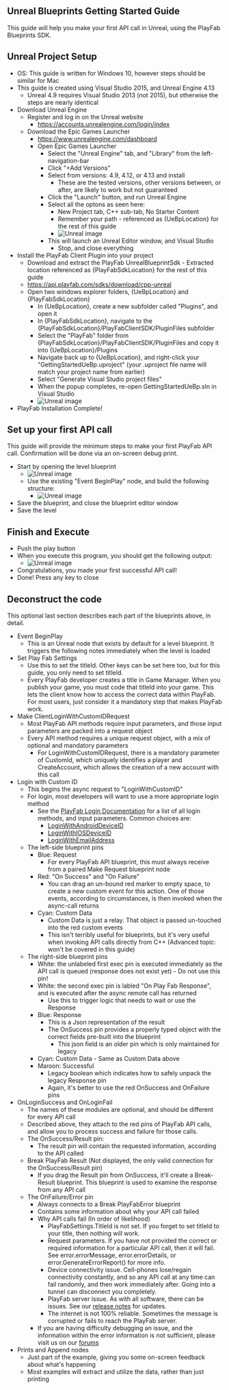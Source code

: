 Unreal Blueprints Getting Started Guide
----

This guide will help you make your first API call in Unreal, using the PlayFab Blueprints SDK.

Unreal Project Setup
----

* OS: This guide is written for Windows 10, however steps should be similar for Mac
* This guide is created using Visual Studio 2015, and Unreal Engine 4.13
  * Unreal 4.9 requires Visual Studio 2013 (not 2015), but otherwise the steps are nearly identical
* Download Unreal Engine
  * Register and log in on the Unreal website
    * https://accounts.unrealengine.com/login/index
  * Download the Epic Games Launcher
    * https://www.unrealengine.com/dashboard
    * Open Epic Games Launcher
      * Select the "Unreal Engine" tab, and "Library" from the left-navigation-bar
      * Click "+Add Versions"
      * Select from versions: 4.9, 4.12, or 4.13 and install
        * These are the tested versions, other versions between, or after, are likely to work but not guaranteed
      * Click the "Launch" button, and run Unreal Engine
      * Select all the optons as seen here:
        * New Project tab, C++ sub-tab, No Starter Content
        * Remember your path - referenced as {UeBpLocation} for the rest of this guide
        * ![Unreal image](/Images/Unreal/NewProjectBp.png)
      * This will launch an Unreal Editor window, and Visual Studio
        * Stop, and close everything
* Install the PlayFab Client Plugin into your project
  * Download and extract the PlayFab UnrealBlueprintSdk - Extracted location referenced as {PlayFabSdkLocation} for the rest of this guide
  * https://api.playfab.com/sdks/download/cpp-unreal
  * Open two windows explorer folders, {UeBpLocation} and {PlayFabSdkLocation}
    * In {UeBpLocation}, create a new subfolder called "Plugins", and open it
    * In {PlayFabSdkLocation}, navigate to the {PlayFabSdkLocation}/PlayFabClientSDK/PluginFiles subfolder
    * Select the "PlayFab" folder from {PlayFabSdkLocation}/PlayFabClientSDK/PluginFiles and copy it into {UeBpLocation}/Plugins
    * Navigate back up to {UeBpLocation}, and right-click your "GettingStartedUeBp.uproject" (your .uproject file name will match your project name from earlier)
    * Select "Generate Visual Studio project files"
    * When the popup completes, re-open GettingStartedUeBp.sln in Visual Studio
    * ![Unreal image](/Images/Unreal/GenVsProjBp.png)
* PlayFab Installation Complete!

Set up your first API call
----

This guide will provide the minimum steps to make your first PlayFab API call. Confirmation will be done via an on-screen debug print.

* Start by opening the level blueprint
  * ![Unreal image](/Images/Unreal/LevelBlueprint.jpg)
  * Use the existing "Event BeginPlay" node, and build the following structure:
    * ![Unreal image](/Images/Unreal/LoginBps.png)
* Save the blueprint, and close the blueprint editor window
* Save the level

Finish and Execute
----

* Push the play button
* When you execute this program, you should get the following output:
  * ![Unreal image](/Images/Unreal/Output.png)
* Congratulations, you made your first successful API call!
* Done! Press any key to close

Deconstruct the code
----

This optional last section describes each part of the blueprints above, in detail.

* Event BeginPlay
  * This is an Unreal node that exists by default for a level blueprint.  It triggers the following notes immediately when the level is loaded
* Set Play Fab Settings
  * Use this to set the titleId. Other keys can be set here too, but for this guide, you only need to set titleId.
  * Every PlayFab developer creates a title in Game Manager. When you publish your game, you must code that titleId into your game. This lets the client know how to access the correct data within PlayFab. For most users, just consider it a mandatory step that makes PlayFab work.
* Make ClientLoginWithCustomIDRequest
  * Most PlayFab API methods require input parameters, and those input parameters are packed into a request object
  * Every API method requires a unique request object, with a mix of optional and mandatory parameters
    * For LoginWithCustomIDRequest, there is a mandatory parameter of CustomId, which uniquely identifies a player and CreateAccount, which allows the creation of a new account with this call
* Login with Custom ID
  * This begins the async request to "LoginWithCustomID"
  * For login, most developers will want to use a more appropriate login method
    * See the [PlayFab Login Documentation](https://api.playfab.com/Documentation/Client#Authentication) for a list of all login methods, and input parameters.  Common choices are:
      * [LoginWithAndroidDeviceID](https://api.playfab.com/Documentation/Client/method/LoginWithAndroidDeviceID)
      * [LoginWithIOSDeviceID](https://api.playfab.com/Documentation/Client/method/LoginWithIOSDeviceID)
      * [LoginWithEmailAddress](https://api.playfab.com/Documentation/Client/method/LoginWithEmailAddress)
  * The left-side blueprint pins
    * Blue: Request
      * For every PlayFab API blueprint, this must always receive from a paired Make Request blueprint node
    * Red: "On Success" and "On Failure"
      * You can drag an un-bound red marker to empty space, to create a new custom event for this action.  One of those events, according to circumstances, is then invoked when the async-call returns
    * Cyan: Custom Data
      * Custom Data is just a relay. That object is passed un-touched into the red custom events
      * This isn't terribly useful for blueprints, but it's very useful when invoking API calls directly from C++ (Advanced topic: won't be covered in this guide)
  * The right-side blueprint pins
    * White: the unlabeled first exec pin is executed immediately as the API call is queued (response does not exist yet) - Do not use this pin!
    * White: the second exec pin is labled "On Play Fab Response", and is executed after the async remote call has returned
      * Use this to trigger logic that needs to wait or use the Response
    * Blue: Response
      * This is a Json representation of the result
      * The OnSuccess pin provides a properly typed object with the correct fields pre-built into the blueprint
        * This json field is an older pin which is only maintained for legacy
    * Cyan: Custom Data - Same as Custom Data above
    * Maroon: Successful
      * Legacy boolean which indicates how to safely unpack the legacy Response pin
      * Again, it's better to use the red OnSuccess and OnFailure pins
* OnLoginSuccess and OnLoginFail
  * The names of these modules are optional, and should be different for every API call
  * Described above, they attach to the red pins of PlayFab API calls, and allow you to process success and failure for those calls.
  * The OnSuccess/Result pin:
    * The result pin will contain the requested information, according to the API called
  * Break PlayFab Result (Not displayed, the only valid connection for the OnSuccess/Result pin)
    * If you drag the Result pin from OnSuccess, it'll create a Break-Result blueprint.  This blueprint is used to examine the response from any API call
  * The OnFailure/Error pin
    * Always connects to a Break PlayFabError blueprint
    * Contains some information about why your API call failed
    * Why API calls fail (In order of likelihood)
      * PlayFabSettings.TitleId is not set.  If you forget to set titleId to your title, then nothing will work.
      * Request parameters.  If you have not provided the correct or required information for a particular API call, then it will fail.  See error.errorMessage, error.errorDetails, or error.GenerateErrorReport() for more info.
      * Device connectivity issue.  Cell-phones lose/regain connectivity constantly, and so any API call at any time can fail randomly, and then work immediately after.  Going into a tunnel can disconnect you completely.
      * PlayFab server issue.  As with all software, there can be issues.  See our [release notes](https://api.playfab.com/releaseNotes/) for updates.
      * The internet is not 100% reliable.  Sometimes the message is corrupted or fails to reach the PlayFab server.
    * If you are having difficulty debugging an issue, and the information within the error information is not sufficient, please visit us on our [forums](https://community.playfab.com/index.html)
* Prints and Append nodes
  * Just part of the example, giving you some on-screen feedback about what's happening
  * Most examples will extract and utilize the data, rather than just printing
